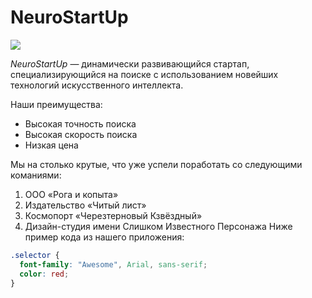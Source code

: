 # NeuroStartUp

![](https://netology-code.github.io/git-homeworks/introduction/assets/logo.png)

*NeuroStartUp* — динамически развивающийся стартап, специализирующийся на поиске с использованием новейших технологий искусственного интеллекта.

Наши преимущества:
* Высокая точность поиска
* Высокая скорость поиска
* Низкая цена

Мы на столько крутые, что уже успели поработать со следующими команиями:
1.	 ООО «Рога и копыта»
2.	 Издательство «Читый лист»
3.	 Космопорт «Черезтерновый Кзвёздный»
4.	 Дизайн-студия имени Слишком Известного Персонажа
Ниже пример кода из нашего приложения:
```css */
.selector {
  font-family: "Awesome", Arial, sans-serif;
  color: red;
}
```